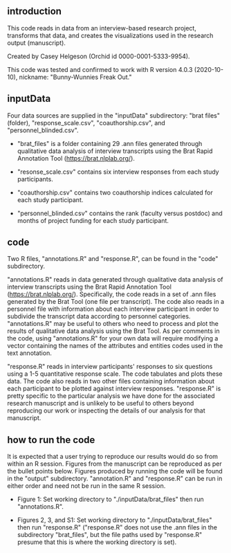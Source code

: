 ## introduction

This code reads in data from an interview-based research project, transforms that data, and creates the visualizations used in the research output (manuscript).

Created by Casey Helgeson (Orchid id 0000-0001-5333-9954).

This code was tested and confirmed to work with R version 4.0.3 (2020-10-10), nickname: "Bunny-Wunnies Freak Out."

## inputData

Four data sources are supplied in the "inputData" subdirectory: "brat files" (folder), "response_scale.csv", "coauthorship.csv", and "personnel_blinded.csv".

- "brat_files" is a folder containing 29 .ann files generated through qualitative data analysis of interview transcripts using the Brat Rapid Annotation Tool (https://brat.nlplab.org/).

- "resonse_scale.csv" contains six interview responses from each study participants.

- "coauthorship.csv" contains two coauthorship indices calculated for each study participant.

- "personnel_blinded.csv" contains the rank (faculty versus postdoc) and months of project funding for each study participant.

## code
Two R files, "annotations.R" and "response.R", can be found in the "code" subdirectory.

"annotations.R" reads in data generated through qualitative data analysis of interview transcripts using the Brat Rapid Annotation Tool (https://brat.nlplab.org/). Specifically, the code reads in a set of .ann files generated by the Brat Tool (one file per transcript). The code also reads in a personnel file with information about each interview participant in order to subdivide the transcript data according to personnel categories. "annotations.R" may be useful to others who need to process and plot the results of qualitative data analysis using the Brat Tool. As per comments in the code, using "annotations.R" for your own data will require modifying a vector containing the names of the attributes and entities codes used in the text annotation.

"response.R" reads in interview participants' responses to six questions using a 1-5 quantitative response scale. The code tabulates and plots these data. The code also reads in two other files containing information about each participant to be plotted against interview responses. "response.R" is pretty specific to the particular analysis we have done for the associated research manuscript and is unlikely to be useful to others beyond reproducing our work or inspecting the details of our analysis for that manuscript.

## how to run the code

It is expected that a user trying to reproduce our results would do so from within an R session. Figures from the manuscript can be reproduced as per the bullet points below. Figures produced by running the code will be found in the "output" subdirectory. "annotation.R" and "response.R" can be run in either order and need not be run in the same R session.

- Figure 1: Set working directory to "./inputData/brat_files" then run "annotations.R".

- Figures 2, 3, and S1: Set working directory to "./inputData/brat_files" then run "response.R" ("response.R" does not use the .ann files in the subdirectory "brat_files", but the file paths used by "response.R" presume that this is where the working directory is set).
